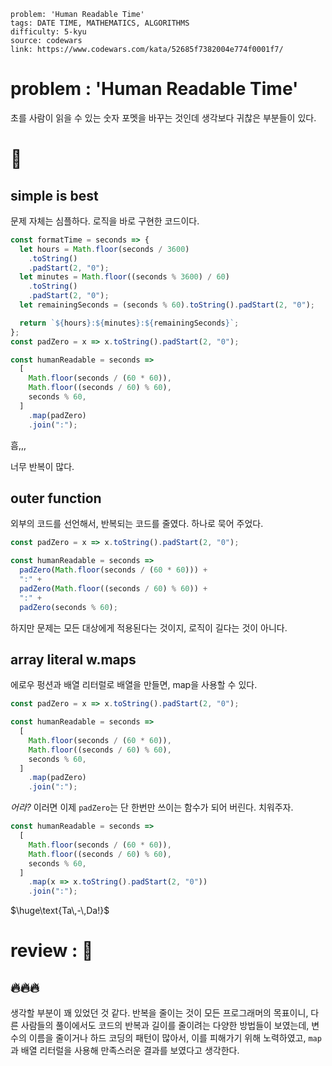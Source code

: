 ```
problem: 'Human Readable Time'
tags: DATE TIME, MATHEMATICS, ALGORITHMS
difficulty: 5-kyu
source: codewars
link: https://www.codewars.com/kata/52685f7382004e774f0001f7/
```

# problem : 'Human Readable Time'

초를 사람이 읽을 수 있는 숫자 포멧을 바꾸는 것인데 생각보다 귀찮은 부분들이 있다.

# 🤔

## simple is best

문제 자체는 심플하다. 로직을 바로 구현한 코드이다.

```js
const formatTime = seconds => {
  let hours = Math.floor(seconds / 3600)
    .toString()
    .padStart(2, "0");
  let minutes = Math.floor((seconds % 3600) / 60)
    .toString()
    .padStart(2, "0");
  let remainingSeconds = (seconds % 60).toString().padStart(2, "0");

  return `${hours}:${minutes}:${remainingSeconds}`;
};
const padZero = x => x.toString().padStart(2, "0");

const humanReadable = seconds =>
  [
    Math.floor(seconds / (60 * 60)),
    Math.floor((seconds / 60) % 60),
    seconds % 60,
  ]
    .map(padZero)
    .join(":");
```

흠,,,

너무 반복이 많다.

## outer function

외부의 코드를 선언해서, 반복되는 코드를 줄였다. 하나로 묵어 주었다.

```js
const padZero = x => x.toString().padStart(2, "0");

const humanReadable = seconds =>
  padZero(Math.floor(seconds / (60 * 60))) +
  ":" +
  padZero(Math.floor((seconds / 60) % 60)) +
  ":" +
  padZero(seconds % 60);
```

하지만 문제는 모든 대상에게 적용된다는 것이지, 로직이 길다는 것이 아니다.

## array literal w.maps

에로우 펑션과 배열 리터럴로 배열을 만들면, map을 사용할 수 있다.

```js
const padZero = x => x.toString().padStart(2, "0");

const humanReadable = seconds =>
  [
    Math.floor(seconds / (60 * 60)),
    Math.floor((seconds / 60) % 60),
    seconds % 60,
  ]
    .map(padZero)
    .join(":");
```

_어라?_ 이러면 이제 `padZero`는 단 한번만 쓰이는 함수가 되어 버린다.
치워주자.

```js
const humanReadable = seconds =>
  [
    Math.floor(seconds / (60 * 60)),
    Math.floor((seconds / 60) % 60),
    seconds % 60,
  ]
    .map(x => x.toString().padStart(2, "0"))
    .join(":");
```

$\huge\text{Ta\,-\,Da!}$

# review : 🤨

## 🔥🔥🔥

생각할 부분이 꽤 있었던 것 같다.
반복을 줄이는 것이 모든 프로그래머의 목표이니, 다른 사람들의 풀이에서도 코드의 반복과 길이를 줄이려는 다양한 방법들이 보였는데,
변수의 이름을 줄이거나 하드 코딩의 패턴이 많아서, 이를 피해가기 위해 노력하였고,
`map`과 배열 리터럴을 사용해 만족스러운 결과를 보였다고 생각한다.

#

######
